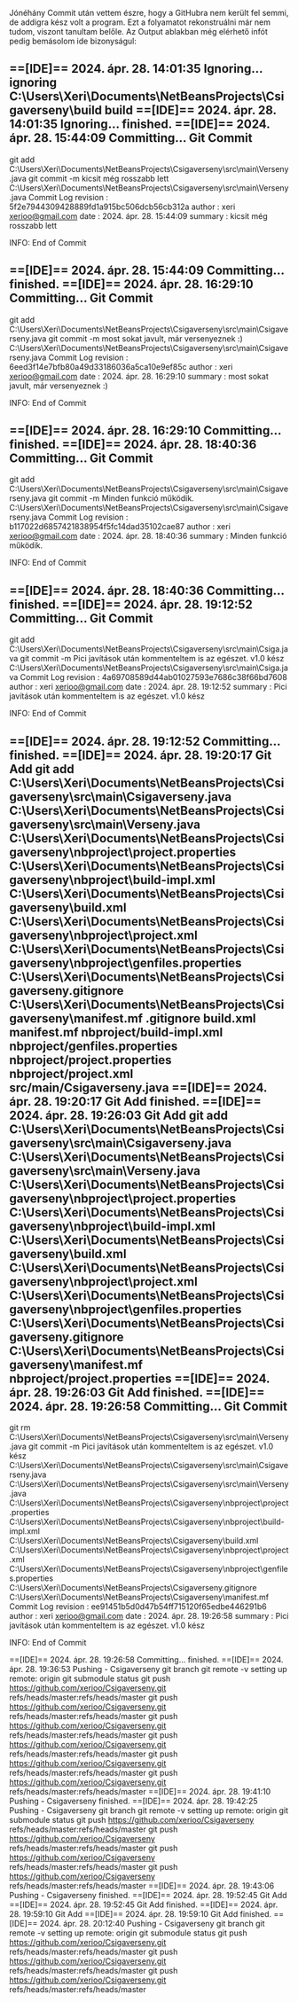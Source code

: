 Jónéhány Commit után vettem észre, hogy a GitHubra nem került fel semmi, de addigra kész volt a program. Ezt a folyamatot rekonstruálni már nem tudom, viszont tanultam belőle. Az Output ablakban még elérhető infót pedig bemásolom ide bizonyságul:

==[IDE]== 2024. ápr. 28. 14:01:35 Ignoring...
ignoring C:\Users\Xeri\Documents\NetBeansProjects\Csigaverseny\build 
build
==[IDE]== 2024. ápr. 28. 14:01:35 Ignoring... finished.
==[IDE]== 2024. ápr. 28. 15:44:09 Committing...
Git Commit
----------
git add C:\Users\Xeri\Documents\NetBeansProjects\Csigaverseny\src\main\Verseny.java
git commit -m kicsit még rosszabb lett C:\Users\Xeri\Documents\NetBeansProjects\Csigaverseny\src\main\Verseny.java
Commit Log
revision   : 5f2e7944309428889fd1a915bc506dcb56cb312a
author     : xeri <xerioo@gmail.com>
date       : 2024. ápr. 28. 15:44:09
summary    : kicsit még rosszabb lett

INFO: End of Commit

==[IDE]== 2024. ápr. 28. 15:44:09 Committing... finished.
==[IDE]== 2024. ápr. 28. 16:29:10 Committing...
Git Commit
----------
git add C:\Users\Xeri\Documents\NetBeansProjects\Csigaverseny\src\main\Csigaverseny.java
git commit -m most sokat javult, már versenyeznek :) C:\Users\Xeri\Documents\NetBeansProjects\Csigaverseny\src\main\Csigaverseny.java
Commit Log
revision   : 6eed3f14e7bfb80a49d33186036a5ca10e9ef85c
author     : xeri <xerioo@gmail.com>
date       : 2024. ápr. 28. 16:29:10
summary    : most sokat javult, már versenyeznek :)

INFO: End of Commit

==[IDE]== 2024. ápr. 28. 16:29:10 Committing... finished.
==[IDE]== 2024. ápr. 28. 18:40:36 Committing...
Git Commit
----------
git add C:\Users\Xeri\Documents\NetBeansProjects\Csigaverseny\src\main\Csigaverseny.java
git commit -m Minden funkció működik. C:\Users\Xeri\Documents\NetBeansProjects\Csigaverseny\src\main\Csigaverseny.java
Commit Log
revision   : b117022d6857421838954f5fc14dad35102cae87
author     : xeri <xerioo@gmail.com>
date       : 2024. ápr. 28. 18:40:36
summary    : Minden funkció működik.

INFO: End of Commit

==[IDE]== 2024. ápr. 28. 18:40:36 Committing... finished.
==[IDE]== 2024. ápr. 28. 19:12:52 Committing...
Git Commit
----------
git add C:\Users\Xeri\Documents\NetBeansProjects\Csigaverseny\src\main\Csiga.java
git commit -m Pici javítások után kommenteltem is az egészet. v1.0 kész C:\Users\Xeri\Documents\NetBeansProjects\Csigaverseny\src\main\Csiga.java
Commit Log
revision   : 4a69708589d44ab01027593e7686c38f66bd7608
author     : xeri <xerioo@gmail.com>
date       : 2024. ápr. 28. 19:12:52
summary    : Pici javítások után kommenteltem is az egészet. v1.0 kész

INFO: End of Commit

==[IDE]== 2024. ápr. 28. 19:12:52 Committing... finished.
==[IDE]== 2024. ápr. 28. 19:20:17 Git Add
git add C:\Users\Xeri\Documents\NetBeansProjects\Csigaverseny\src\main\Csigaverseny.java C:\Users\Xeri\Documents\NetBeansProjects\Csigaverseny\src\main\Verseny.java C:\Users\Xeri\Documents\NetBeansProjects\Csigaverseny\nbproject\project.properties C:\Users\Xeri\Documents\NetBeansProjects\Csigaverseny\nbproject\build-impl.xml C:\Users\Xeri\Documents\NetBeansProjects\Csigaverseny\build.xml C:\Users\Xeri\Documents\NetBeansProjects\Csigaverseny\nbproject\project.xml C:\Users\Xeri\Documents\NetBeansProjects\Csigaverseny\nbproject\genfiles.properties C:\Users\Xeri\Documents\NetBeansProjects\Csigaverseny\.gitignore C:\Users\Xeri\Documents\NetBeansProjects\Csigaverseny\manifest.mf
.gitignore
build.xml
manifest.mf
nbproject/build-impl.xml
nbproject/genfiles.properties
nbproject/project.properties
nbproject/project.xml
src/main/Csigaverseny.java
==[IDE]== 2024. ápr. 28. 19:20:17 Git Add finished.
==[IDE]== 2024. ápr. 28. 19:26:03 Git Add
git add C:\Users\Xeri\Documents\NetBeansProjects\Csigaverseny\src\main\Csigaverseny.java C:\Users\Xeri\Documents\NetBeansProjects\Csigaverseny\src\main\Verseny.java C:\Users\Xeri\Documents\NetBeansProjects\Csigaverseny\nbproject\project.properties C:\Users\Xeri\Documents\NetBeansProjects\Csigaverseny\nbproject\build-impl.xml C:\Users\Xeri\Documents\NetBeansProjects\Csigaverseny\build.xml C:\Users\Xeri\Documents\NetBeansProjects\Csigaverseny\nbproject\project.xml C:\Users\Xeri\Documents\NetBeansProjects\Csigaverseny\nbproject\genfiles.properties C:\Users\Xeri\Documents\NetBeansProjects\Csigaverseny\.gitignore C:\Users\Xeri\Documents\NetBeansProjects\Csigaverseny\manifest.mf
nbproject/project.properties
==[IDE]== 2024. ápr. 28. 19:26:03 Git Add finished.
==[IDE]== 2024. ápr. 28. 19:26:58 Committing...
Git Commit
----------
git rm C:\Users\Xeri\Documents\NetBeansProjects\Csigaverseny\src\main\Verseny.java
git commit -m Pici javítások után kommenteltem is az egészet. v1.0 kész C:\Users\Xeri\Documents\NetBeansProjects\Csigaverseny\src\main\Csigaverseny.java C:\Users\Xeri\Documents\NetBeansProjects\Csigaverseny\src\main\Verseny.java C:\Users\Xeri\Documents\NetBeansProjects\Csigaverseny\nbproject\project.properties C:\Users\Xeri\Documents\NetBeansProjects\Csigaverseny\nbproject\build-impl.xml C:\Users\Xeri\Documents\NetBeansProjects\Csigaverseny\build.xml C:\Users\Xeri\Documents\NetBeansProjects\Csigaverseny\nbproject\project.xml C:\Users\Xeri\Documents\NetBeansProjects\Csigaverseny\nbproject\genfiles.properties C:\Users\Xeri\Documents\NetBeansProjects\Csigaverseny\.gitignore C:\Users\Xeri\Documents\NetBeansProjects\Csigaverseny\manifest.mf
Commit Log
revision   : ee91451b5d0d47b54ff715120f65edbe446291b6
author     : xeri <xerioo@gmail.com>
date       : 2024. ápr. 28. 19:26:58
summary    : Pici javítások után kommenteltem is az egészet. v1.0 kész

INFO: End of Commit

==[IDE]== 2024. ápr. 28. 19:26:58 Committing... finished.
==[IDE]== 2024. ápr. 28. 19:36:53 Pushing - Csigaverseny
git branch
git remote -v
setting up remote: origin
git submodule status
git push https://github.com/xerioo/Csigaverseny.git refs/heads/master:refs/heads/master
git push https://github.com/xerioo/Csigaverseny.git refs/heads/master:refs/heads/master
git push https://github.com/xerioo/Csigaverseny.git refs/heads/master:refs/heads/master
git push https://github.com/xerioo/Csigaverseny.git refs/heads/master:refs/heads/master
git push https://github.com/xerioo/Csigaverseny.git refs/heads/master:refs/heads/master
git push https://github.com/xerioo/Csigaverseny.git refs/heads/master:refs/heads/master
==[IDE]== 2024. ápr. 28. 19:41:10 Pushing - Csigaverseny finished.
==[IDE]== 2024. ápr. 28. 19:42:25 Pushing - Csigaverseny
git branch
git remote -v
setting up remote: origin
git submodule status
git push https://github.com/xerioo/Csigaverseny refs/heads/master:refs/heads/master
git push https://github.com/xerioo/Csigaverseny refs/heads/master:refs/heads/master
git push https://github.com/xerioo/Csigaverseny refs/heads/master:refs/heads/master
git push https://github.com/xerioo/Csigaverseny refs/heads/master:refs/heads/master
==[IDE]== 2024. ápr. 28. 19:43:06 Pushing - Csigaverseny finished.
==[IDE]== 2024. ápr. 28. 19:52:45 Git Add
==[IDE]== 2024. ápr. 28. 19:52:45 Git Add finished.
==[IDE]== 2024. ápr. 28. 19:59:10 Git Add
==[IDE]== 2024. ápr. 28. 19:59:10 Git Add finished.
==[IDE]== 2024. ápr. 28. 20:12:40 Pushing - Csigaverseny
git branch
git remote -v
setting up remote: origin
git submodule status
git push https://github.com/xerioo/Csigaverseny.git refs/heads/master:refs/heads/master
git push https://github.com/xerioo/Csigaverseny.git refs/heads/master:refs/heads/master
git push https://github.com/xerioo/Csigaverseny.git refs/heads/master:refs/heads/master
